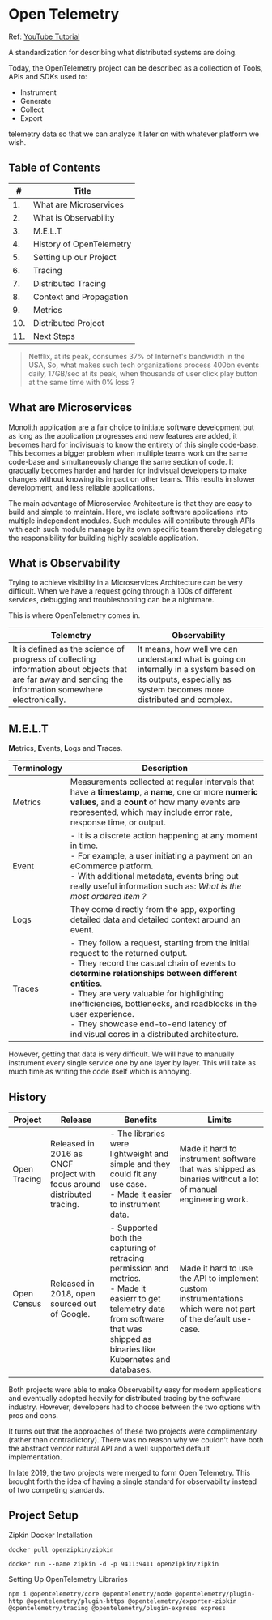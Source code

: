 # Open Telemetry

Ref: [YouTube Tutorial](https://www.youtube.com/watch?v=r8UvWSX3KA8)

A standardization for describing what distributed systems are doing.

Today, the OpenTelemetry project can be described as a collection of Tools, APIs and SDKs used to:

- Instrument
- Generate
- Collect
- Export

telemetry data so that we can analyze it later on with whatever platform we wish.

## Table of Contents

| #   | Title                    |
| --- | ------------------------ |
| 1.  | What are Microservices   |
| 2.  | What is Observability    |
| 3.  | M.E.L.T                  |
| 4.  | History of OpenTelemetry |
| 5.  | Setting up our Project   |
| 6.  | Tracing                  |
| 7.  | Distributed Tracing      |
| 8.  | Context and Propagation  |
| 9.  | Metrics                  |
| 10. | Distributed Project      |
| 11. | Next Steps               |

> Netflix, at its peak, consumes 37% of Internet's bandwidth in the USA, So, what makes such tech organizations process 400bn events daily, 17GB/sec at its peak, when thousands of user click play button at the same time with 0% loss ?

## What are Microservices

Monolith application are a fair choice to initiate software development but as long as the application progresses and new features are added, it becomes hard for indivisuals to know the entirety of this single code-base. This becomes a bigger problem when multiple teams work on the same code-base and simultaneously change the same section of code. It gradually becomes harder and harder for indivisual developers to make changes without knowing its impact on other teams. This results in slower development, and less reliable applications.

The main advantage of Microservice Architecture is that they are easy to build and simple to maintain. Here, we isolate software applications into multiple independent modules. Such modules will contribute through APIs with each such module manage by its own specific team thereby delegating the responsibility for building highly scalable application.

## What is Observability

Trying to achieve visibility in a Microservices Architecture can be very difficult. When we have a request going through a 100s of different services, debugging and troubleshooting can be a nightmare.

This is where OpenTelemetry comes in.

| Telemetry                                                                                                                                                | Observability                                                                                                                                                 |
| -------------------------------------------------------------------------------------------------------------------------------------------------------- | ------------------------------------------------------------------------------------------------------------------------------------------------------------- |
| It is defined as the science of progress of collecting information about objects that are far away and sending the information somewhere electronically. | It means, how well we can understand what is going on internally in a system based on its outputs, especially as system becomes more distributed and complex. |

## M.E.L.T

**M**etrics, **E**vents, **L**ogs and **T**races.

| Terminology | Description                                                                                                                                                                                                                                                                                                                                                                                         |
| ----------- | --------------------------------------------------------------------------------------------------------------------------------------------------------------------------------------------------------------------------------------------------------------------------------------------------------------------------------------------------------------------------------------------------- |
| Metrics     | Measurements collected at regular intervals that have a **timestamp**, a **name**, one or more **numeric values**, and a **count** of how many events are represented, which may include error rate, response time, or output.                                                                                                                                                                      |
| Event       | - It is a discrete action happening at any moment in time.<br>- For example, a user initiating a payment on an eCommerce platform.<br>- With additional metadata, events bring out really useful information such as: _What is the most ordered item ?_                                                                                                                                             |
| Logs        | They come directly from the app, exporting detailed data and detailed context around an event.                                                                                                                                                                                                                                                                                                      |
| Traces      | - They follow a request, starting from the initial request to the returned output.<br>- They record the casual chain of events to **determine relationships between different entities**.<br>- They are very valuable for highlighting inefficiencies, bottlenecks, and roadblocks in the user experience.<br>- They showcase end-to-end latency of indivisual cores in a distributed architecture. |

However, getting that data is very difficult. We will have to manually instrument every single service one by one layer by layer. This will take as much time as writing the code itself which is annoying.

## History

| Project      | Release                                                                 | Benefits                                                                                                                                                                                 | Limits                                                                                                        |
| ------------ | ----------------------------------------------------------------------- | ---------------------------------------------------------------------------------------------------------------------------------------------------------------------------------------- | ------------------------------------------------------------------------------------------------------------- |
| Open Tracing | Released in 2016 as CNCF project with focus around distributed tracing. | - The libraries were lightweight and simple and they could fit any use case.<br>- Made it easier to instrument data.                                                                     | Made it hard to instrument software that was shipped as binaries without a lot of manual engineering work.    |
| Open Census  | Released in 2018, open sourced out of Google.                           | - Supported both the capturing of retracing permission and metrics.<br>- Made it easierr to get telemetry data from software that was shipped as binaries like Kubernetes and databases. | Made it hard to use the API to implement custom instrumentations which were not part of the default use-case. |

Both projects were able to make Observability easy for modern applications and eventually adopted heavily for distributed tracing by the software industry. However, developers had to choose between the two options with pros and cons.

It turns out that the approaches of these two projects were complimentary (rather than contradictory). There was no reason why we couldn't have both the abstract vendor natural API and a well supported default implementation.

In late 2019, the two projects were merged to form Open Telemetry. This brought forth the idea of having a single standard for observability instead of two competing standards.

## Project Setup

Zipkin Docker Installation

```shell
docker pull openzipkin/zipkin
```

```shell
docker run --name zipkin -d -p 9411:9411 openzipkin/zipkin
```

Setting Up OpenTelemetry Libraries

```shell
npm i @opentelemetry/core @opentelemetry/node @opentelemetry/plugin-http @opentelemetry/plugin-https @opentelemetry/exporter-zipkin @opentelemetry/tracing @opentelemetry/plugin-express express
```
